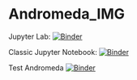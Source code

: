 # Andromeda_IMG

Jupyter Lab: [![Binder](https://mybinder.org/badge_logo.svg)](https://mybinder.org/v2/gh/infovis-vt/Andromeda_IMG/main)

Classic Jupyter Notebook: [![Binder](https://mybinder.org/badge_logo.svg)](https://mybinder.org/v2/gh/infovis-vt/Andromeda_IMG/main?filepath=Andromeda_ImgVersion.ipynb)



Test Andromeda [![Binder](https://mybinder.org/badge_logo.svg)](https://mybinder.org/v2/gh/infovis-vt/Andromeda_IMG/HEAD?filepath=Andromeda.ipynb)

